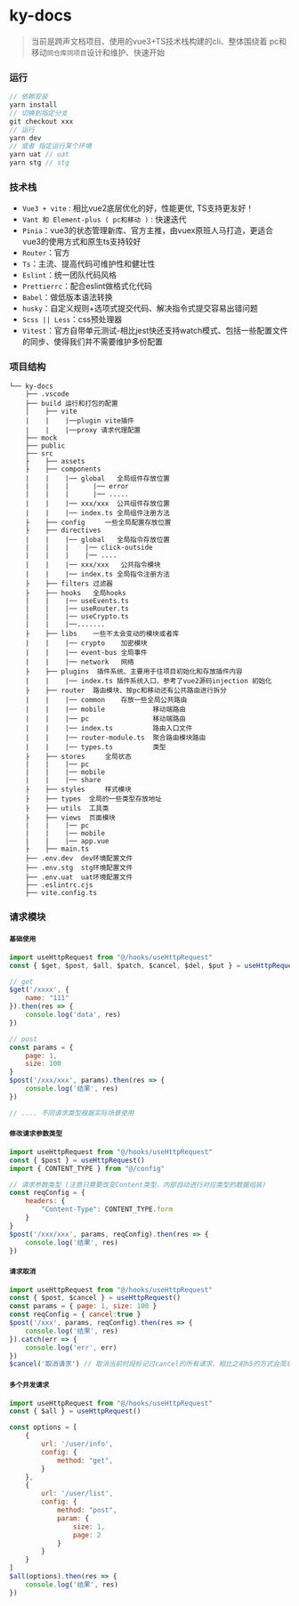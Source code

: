 # ky-docs
> 当前是跨声文档项目、使用的vue3+TS技术栈构建的cli、整体围绕着 pc和移动`同仓库同项目`设计和维护、快速开始

### 运行
```js
// 依赖安装
yarn install 
// 切换到指定分支
git checkout xxx
// 运行
yarn dev 
// 或者 指定运行某个环境
yarn uat // uat
yarn stg // stg
```

### 技术栈
- `Vue3 + vite` : 相比vue2底层优化的好，性能更优, TS支持更友好！
- `Vant 和 Element-plus ( pc和移动 )` : 快速迭代
- `Pinia`：vue3的状态管理新库、官方主推，由vuex原班人马打造，更适合vue3的使用方式和原生ts支持较好
- `Router`：官方
- `Ts`：主流、提高代码可维护性和健壮性
- `Eslint`：统一团队代码风格
- `Prettierrc`：配合eslint做格式化代码
- `Babel`：做低版本语法转换
- `husky`：自定义规则+选项式提交代码、解决指令式提交容易出错问题
- `Scss || Less`：css预处理器
- `Vitest`：官方自带单元测试-相比jest快还支持watch模式、包括一些配置文件的同步、使得我们并不需要维护多份配置

### 项目结构


```
└── ky-docs
    ├── .vscode 
    ├── build 运行和打包的配置
    │    ├── vite
    |    |    |──plugin vite插件
    |    |    |──proxy 请求代理配置
    ├── mock 
    ├── public 
    ├── src
    ├    ├── assets 
    ├    ├── components 
    |    |    |── global   全局组件存放位置
    |    |    |      |── error
    |    |    |      |── .....
    |    |    |── xxx/xxx  公共组件存放位置
    |    |    |── index.ts 全局组件注册方法
    ├    ├── config     一些全局配置存放位置
    ├    ├── directives
    |    |    |── global   全局指令存放位置
    |    |    |    |── click-outside
    |    |    |    |── ....
    |    |    |── xxx/xxx   公共指令模块
    |    |    |── index.ts 全局指令注册方法
    ├    ├── filters 过滤器
    ├    ├── hooks   全局hooks
    |    |    |── useEvents.ts
    |    |    |── useRouter.ts
    |    |    |── useCrypto.ts
    |    |    |──.......
    ├    ├── libs    一些不太会变动的模块或者库
    |    |    |── crypto    加密模块
    |    |    |── event-bus 全局事件
    |    |    |── network   网络
    ├    ├── plugins  插件系统、主要用于往项目初始化和存放插件内容
    |    |    |── index.ts 插件系统入口、参考了vue2源码injection 初始化
    ├    ├── router  路由模块、按pc和移动还有公共路由进行拆分
    |    |    |── common    存放一些全局公共路由
    |    |    |── mobile            移动端路由
    |    |    |── pc                移动端路由
    |    |    |── index.ts          路由入口文件
    |    |    |── router-module.ts  聚合路由模块路由
    |    |    |── types.ts          类型
    ├    ├── stores     全局状态
    |    |    |── pc
    |    |    |── mobile
    |    |    |── share
    ├    ├── styles     样式模块
    ├    ├── types  全局的一些类型存放地址
    ├    ├── utils  工具类
    ├    ├── views  页面模块
    |    |    |── pc    
    |    |    |── mobile    
    |    |    |── app.vue     
    ├    ├── main.ts 
    ├── .env.dev  dev环境配置文件
    ├── .env.stg  stg环境配置文件
    ├── .env.uat  uat环境配置文件
    ├── .eslintrc.cjs  
    ├── vite.config.ts 

```

### 请求模块

#### `基础使用`

```js
import useHttpRequest from "@/hooks/useHttpRequest"
const { $get, $post, $all, $patch, $cancel, $del, $put } = useHttpRequest()

// get
$get('/xxxx', {
    name: "111"
}).then(res => {
    console.log('data', res)
})

// post
const params = {
    page: 1,
    size: 100
}
$post('/xxx/xxx', params).then(res => {
    console.log('结果', res)
})

// .... 不同请求类型根据实际场景使用
```

#### `修改请求参数类型`
```js
import useHttpRequest from "@/hooks/useHttpRequest"
const { $post } = useHttpRequest()
import { CONTENT_TYPE } from "@/config"

// 请求参数类型 (注意只需要改变Content类型，内部自动进行对应类型的数据组装)
const reqConfig = {
    headers: {
        "Content-Type": CONTENT_TYPE.form 
    }
}
$post('/xxx/xxx', params, reqConfig).then(res => {
    console.log('结果', res)
})
```


#### `请求取消`
```js
import useHttpRequest from "@/hooks/useHttpRequest"
const { $post, $cancel } = useHttpRequest()
const params = { page: 1, size: 100 }
const reqConfig = { cancel:true }
$post('/xxx', params, reqConfig).then(res => {
    console.log('结果', res)
}).catch(err => {
    console.log('err', err)
})
$cancel('取消请求') // 取消当前时段标记过cancel的所有请求、相比之前h5的方式会简单一点
```

#### `多个并发请求`
```js
import useHttpRequest from "@/hooks/useHttpRequest"
const { $all } = useHttpRequest()

const options = [
    {
        url: '/user/info',
        config: {
            method: "get",
        }
    },
    {
        url: '/user/list',
        config: {
            method: "post",
            param: {
                size: 1,
                page: 2
            }
        }
    }
]
$all(options).then(res => {
    console.log('结果', res)
})
```


<!-- // https://github.com/michael-ciniawsky/postcss-load-config
{
  "printWidth": 200, //行宽
  "semi": false, //分号
  "singleQuote": true, // 使用单引号
  "useTabs": false, //使用 tab 缩进
  "tabWidth": 4, //缩进
  "trailingComma": "es5", //后置逗号，多行对象、数组在最后一行增加逗号
  "arrowParens": "avoid", //箭头函数只有一个参数的时候可以忽略括号
  "bracketSpacing": true, //括号内部不要出现空格
  "proseWrap": "preserve", //换行方式 默认值。因为使用了一些折行敏感型的渲染器（如GitHub comment）而按照markdown文本样式进行折行
  "parser": "babylon", //格式化的解析器，默认是babylon
  "endOfLine": "auto", // 结尾是 \n \r \n\r auto
  "jsxSingleQuote": false, // 在jsx中使用单引号代替双引号
  "jsxBracketSameLine": false, //在jsx中把'>' 是否单独放一行
  "stylelintIntegration": false, //不让prettier使用stylelint的代码格式进行校验
  "eslintIntegration": false, //不让prettier使用eslint的代码格式进行校验
  "tslintIntegration": false, // 不让prettier使用tslint的代码格式进行校验
  "disableLanguages": ["vue"], // 不格式化vue文件，vue文件的格式化单独设置
  "htmlWhitespaceSensitivity": "ignore",
  "ignorePath": ".prettierignore", // 不使用prettier格式化的文件填写在项目的.prettierignore文件中
  "requireConfig": false, // Require a 'prettierconfig' to format prettier
} -->
